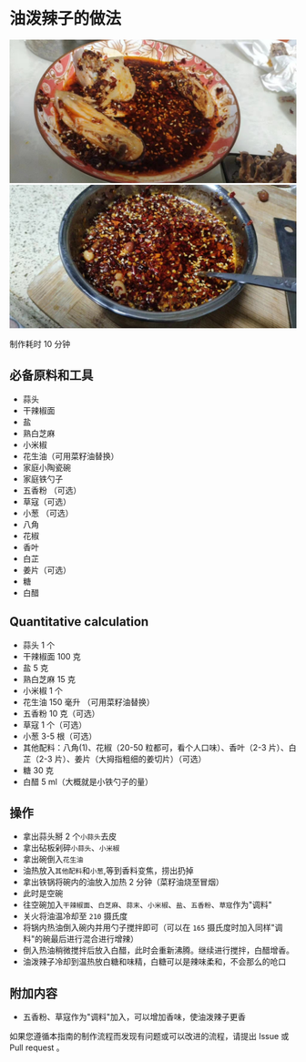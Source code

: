 # 油泼辣子的做法

![image](./口水鸡+油泼辣子.jpg)
![image](./油泼辣子.jpg)

制作耗时 10 分钟

## 必备原料和工具

- 蒜头
- 干辣椒面
- 盐
- 熟白芝麻
- 小米椒
- 花生油（可用菜籽油替换）
- 家庭小陶瓷碗
- 家庭铁勺子
- 五香粉 （可选）
- 草寇（可选）
- 小葱 （可选）
- 八角
- 花椒
- 香叶
- 白芷
- 姜片（可选）
- 糖
- 白醋

## Quantitative calculation

- 蒜头 1 个
- 干辣椒面 100 克
- 盐 5 克
- 熟白芝麻 15 克
- 小米椒 1 个
- 花生油 150 毫升 （可用菜籽油替换）
- 五香粉 10 克（可选）
- 草寇 1 个（可选）
- 小葱 3-5 根（可选）
- 其他配料：八角(1)、花椒（20-50 粒都可，看个人口味）、香叶（2-3 片）、白芷（2-3 片）、姜片（大拇指粗细的姜切片）（可选）
- 糖 30 克
- 白醋 5 ml（大概就是小铁勺子的量）

## 操作

- 拿出蒜头掰 2 个`小蒜头`去皮
- 拿出砧板剁碎`小蒜头`、`小米椒`
- 拿出碗倒入`花生油`
- 油热放入`其他配料`和`小葱`,等到香料变焦，捞出扔掉
- 拿出铁锅将碗内的油放入加热 2 分钟（菜籽油烧至冒烟）
- 此时是空碗
- 往空碗加入`干辣椒面`、`白芝麻`、`蒜末`、`小米椒`、`盐`、`五香粉`、`草寇`作为"调料"
- 关火将油温冷却至 `210` 摄氏度
- 将锅内热油倒入碗内并用勺子搅拌即可（可以在 `165` 摄氏度时加入同样"调料"的碗最后进行混合进行增辣）
- 倒入热油稍微搅拌后放入白醋，此时会重新沸腾。继续进行搅拌，白醋增香。
- 油泼辣子冷却到温热放白糖和味精，白糖可以是辣味柔和，不会那么的呛口

## 附加内容

- 五香粉、草寇作为"调料"加入，可以增加香味，使油泼辣子更香

如果您遵循本指南的制作流程而发现有问题或可以改进的流程，请提出 Issue 或 Pull request 。
